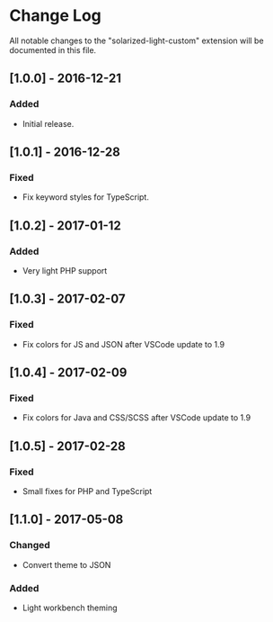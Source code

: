 # Change Log
All notable changes to the "solarized-light-custom" extension will be documented in this file.

<!--Check [Keep a Changelog](http://keepachangelog.com/) for recommendations on how to structure this file.-->

## [1.0.0] - 2016-12-21
### Added
- Initial release.

## [1.0.1] - 2016-12-28
### Fixed
- Fix keyword styles for TypeScript.

## [1.0.2] - 2017-01-12
### Added
- Very light PHP support

## [1.0.3] - 2017-02-07
### Fixed
- Fix colors for JS and JSON after VSCode update to 1.9

## [1.0.4] - 2017-02-09
### Fixed
- Fix colors for Java and CSS/SCSS after VSCode update to 1.9

## [1.0.5] - 2017-02-28
### Fixed
- Small fixes for PHP and TypeScript

## [1.1.0] - 2017-05-08
### Changed
- Convert theme to JSON
### Added
- Light workbench theming
